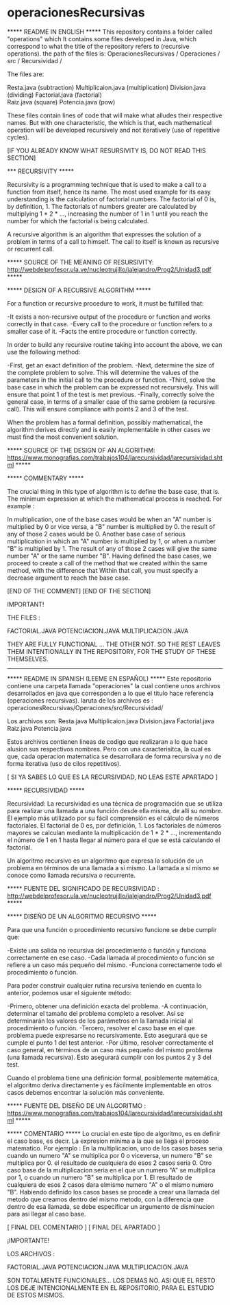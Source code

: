 # operacionesRecursivas
***** README IN ENGLISH *****
This repository contains a folder called "operations" which
It contains some files developed in Java, which correspond to what the title of the repository refers to (recursive operations).
the path of the files is: OperacionesRecursivas / Operaciones / src / Recursividad /

The files are:

Resta.java		      (subtraction)
Multiplicaion.java 	(multiplication)
Division.java 		  (dividing)
Factorial.java		  (factorial)		
Raiz.java     		  (square)
Potencia.java		    (pow)
  
These files contain lines of code that will make what alludes their respective names. But with one characteristic, the
which is that, each mathematical operation will be developed recursively and not iteratively (use of repetitive cycles).

[IF YOU ALREADY KNOW WHAT RESURSIVITY IS, DO NOT READ THIS SECTION]

*** RECURSIVITY *****


Recursivity is a programming technique that is used to make a call to a
function from itself, hence its name. The most used example for its easy understanding is
the calculation of factorial numbers. The factorial of 0 is, by definition, 1. The factorials of numbers
greater are calculated by multiplying 1 * 2 * ..., increasing the number of 1 in 1
until you reach the number for which the factorial is being calculated.

A recursive algorithm is an algorithm that expresses the solution of a problem in terms of
a call to himself. The call to itself is known as recursive or recurrent call.

***** SOURCE OF THE MEANING OF RESURSIVITY: http://webdelprofesor.ula.ve/nucleotrujillo/jalejandro/Prog2/Unidad3.pdf *****

***** DESIGN OF A RECURSIVE ALGORITHM *****

For a function or recursive procedure to work, it must be fulfilled that:

-It exists a non-recursive output of the procedure or function and works correctly in that case.
-Every call to the procedure or function refers to a smaller case of it.
-Facts the entire procedure or function correctly.

In order to build any recursive routine taking into account the above, we can use the following method:

-First, get an exact definition of the problem.
-Next, determine the size of the complete problem to solve. This will determine the values of the
parameters in the initial call to the procedure or function.
-Third, solve the base case in which the problem can be expressed not recursively. This will ensure that point 1 of the test is met
previous.
-Finally, correctly solve the general case, in terms of a smaller case of the same problem (a recursive call).
This will ensure compliance with points 2 and 3 of the test.

When the problem has a formal definition, possibly mathematical, the algorithm derives directly and is easily implementable
in other cases we must find the most convenient solution.

***** SOURCE OF THE DESIGN OF AN ALGORITHM: https://www.monografias.com/trabajos104/larecursividad/larecursividad.shtml *****

***** COMMENTARY *****

The crucial thing in this type of algorithm is to define the base case, that is. The minimum expression at which the mathematical process is reached.
For example :

In multiplication, one of the base cases would be when an "A" number is multiplied by 0 or vice versa, a "B" number is multiplied by 0.
the result of any of those 2 cases would be 0. Another base case of serious multiplication in which an "A" number is multiplied by 1,
or when a number "B" is multiplied by 1. The result of any of those 2 cases will give the same number "A" or the same number "B".
Having defined the base cases, we proceed to create a call of the method that we created within the same method, with the difference that
Within that call, you must specify a decrease argument to reach the base case.

[END OF THE COMMENT]
[END OF THE SECTION]

IMPORTANT!

THE FILES :

FACTORIAL.JAVA
POTENCIACION.JAVA
MULTIPLICACION.JAVA


THEY ARE FULLY FUNCTIONAL ... THE OTHER NOT.
SO THE REST LEAVES THEM INTENTIONALLY IN THE REPOSITORY, FOR THE STUDY OF THESE THEMSELVES.

----------------------------------------------------------------------------------------------------------------------------------------

***** README IN SPANISH (LEEME EN ESPAÑOL) *****
Este repositorio contiene una carpeta llamada "operaciones" la cual
contiene unos archivos desarrollados en java que corresponden a lo que el titulo hace referencia (operaciones recursivas).
laruta de los archivos es : operacionesRecursivas/Operaciones/src/Recursividad/

Los archivos son:
Resta.java
Multiplicaion.java
Division.java
Factorial.java
Raiz.java
Potencia.java

Estos archivos contienen lineas de codigo que realizaran a lo que hace alusion sus respectivos nombres. Pero con una caracterisitca, la 
cual es que, cada operacion matematica se desarrollara de forma recursiva y no de forma iterativa (uso de cilos repetitivos).

[ SI YA SABES LO QUE ES LA RECURSIVIDAD, NO LEAS ESTE APARTADO ]

***** RECURSIVIDAD *****

Recursividad:
La recursividad es una técnica de programación que se utiliza para realizar una llamada a una
función desde ella misma, de allí su nombre. El ejemplo más utilizado por su fácil comprensión es
el cálculo de números factoriales. El factorial de 0 es, por definición, 1. Los factoriales de números
mayores se calculan mediante la multiplicación de 1 * 2 * ..., incrementando el número de 1 en 1
hasta llegar al número para el que se está calculando el factorial.

Un algoritmo recursivo es un algoritmo que expresa la solución de un problema en términos de
una llamada a sí mismo. La llamada a sí mismo se conoce como llamada recursiva o recurrente.

***** FUENTE DEL SIGNIFICADO DE RECURSIVIDAD : http://webdelprofesor.ula.ve/nucleotrujillo/jalejandro/Prog2/Unidad3.pdf *****

***** DISEÑO DE UN ALGORITMO RECURSIVO  *****

Para que una función o procedimiento recursivo funcione se debe cumplir que:

-Existe una salida no recursiva del procedimiento o función y funciona correctamente en ese caso.
-Cada llamada al procedimiento o función se refiere a un caso más pequeño del mismo.
-Funciona correctamente todo el procedimiento o función.

Para poder construir cualquier rutina recursiva teniendo en cuenta lo anterior, podemos usar el siguiente método:

-Primero, obtener una definición exacta del problema.
-A continuación, determinar el tamaño del problema completo a resolver. Así se determinarán los valores de los 
parámetros en la llamada inicial al procedimiento o función.
-Tercero, resolver el caso base en el que problema puede expresarse no recursivamente. Esto asegurará que se cumple el punto 1 del test 
anterior.
-Por último, resolver correctamente el caso general, en términos de un caso más pequeño del mismo problema (una llamada recursiva). 
Esto asegurará cumplir con los puntos 2 y 3 del test.

Cuando el problema tiene una definición formal, posiblemente matemática, el algoritmo deriva directamente y es fácilmente implementable
en otros casos debemos encontrar la solución más conveniente.

***** FUENTE DEL DISEÑO DE UN ALGORITMO : https://www.monografias.com/trabajos104/larecursividad/larecursividad.shtml *****

***** COMENTARIO *****
Lo crucial en este tipo de algoritmo, es en definir el caso base, es decir. La expresion minima a la que se llega el proceso matematico. 
Por ejemplo : 
En la multiplicacion, uno de los casos bases seria cuando un numero "A" se multiplica por 0 o viceversa, un numero "B" se multiplica por 0. 
el resultado de cualquiera de esos 2 casos seria 0. Otro caso base de la multiplicacion seria en el que un numero "A" se multiplica por 1,
o cuando un numero "B" se multiplica por 1. El resultado de cualquiera de esos 2 casos dara elmismo numero "A" o el mismo numero "B".
Habiendo definido los casos bases se procede a crear una llamada del metodo que creamos dentro del mismo metodo, con la diferencia que
dentro de esa llamada, se debe especificar un argumento de disminucion para asi llegar al caso base.

[ FINAL DEL COMENTARIO ]
[ FINAL DEL APARTADO ]

¡IMPORTANTE!

LOS ARCHIVOS : 

FACTORIAL.JAVA
POTENCIACION.JAVA
MULTIPLICACION.JAVA


SON TOTALMENTE FUNCIONALES... LOS DEMAS NO. 
ASI QUE EL RESTO LOS DEJE INTENCIONALMENTE EN EL REPOSITORIO, PARA EL ESTUDIO DE ESTOS MISMOS.
